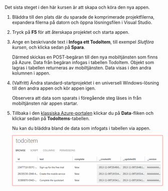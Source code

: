 
Det sista steget i den här kursen är att skapa och köra den nya appen.

1. Bläddra till den plats där du sparade de komprimerade projektfilerna, expandera filerna på datorn och öppna lösningsfilen i Visual Studio.

2. Tryck på **F5** för att återskapa projektet och starta appen.

3. Ange en beskrivande text i **Infoga ett TodoItem**, till exempel *Slutföra kursen*, och klicka sedan på **Spara**.

    Därmed skickas en POST-begäran till den nya mobiltjänsten som finns på Azure. Data från begäran infogas i tabellen TodoItem. Objekt som lagras i tabellen returneras av mobiltjänsten. Data visas i den andra kolumnen i appen.

4. (Valfritt) Ändra standard-startprojektet i en universell Windows-lösning till den andra appen och kör appen igen.

    Observera att data som sparats i föregående steg läses in från mobiltjänsten när appen startar.
 
4. Tillbaka i den [klassiska Azure-portalen](https://manage.windowsazure.com/) klickar du på **Data**-fliken och klickar sedan på **TodoItems**-tabellen.

    Nu kan du bläddra bland de data som infogats i tabellen via appen.

    ![](./media/mobile-services-javascript-backend-run-app/mobile-data-browse.png)

<!--HONumber=Sep16_HO3-->


